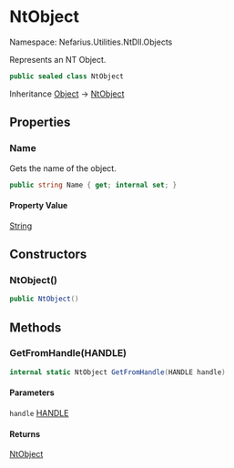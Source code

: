 # NtObject

Namespace: Nefarius.Utilities.NtDll.Objects

Represents an NT Object.

```csharp
public sealed class NtObject
```

Inheritance [Object](https://docs.microsoft.com/en-us/dotnet/api/system.object) → [NtObject](./nefarius.utilities.ntdll.objects.ntobject.md)

## Properties

### <a id="properties-name"/>**Name**

Gets the name of the object.

```csharp
public string Name { get; internal set; }
```

#### Property Value

[String](https://docs.microsoft.com/en-us/dotnet/api/system.string)<br>

## Constructors

### <a id="constructors-.ctor"/>**NtObject()**

```csharp
public NtObject()
```

## Methods

### <a id="methods-getfromhandle"/>**GetFromHandle(HANDLE)**

```csharp
internal static NtObject GetFromHandle(HANDLE handle)
```

#### Parameters

`handle` [HANDLE](./windows.win32.foundation.handle.md)<br>

#### Returns

[NtObject](./nefarius.utilities.ntdll.objects.ntobject.md)
